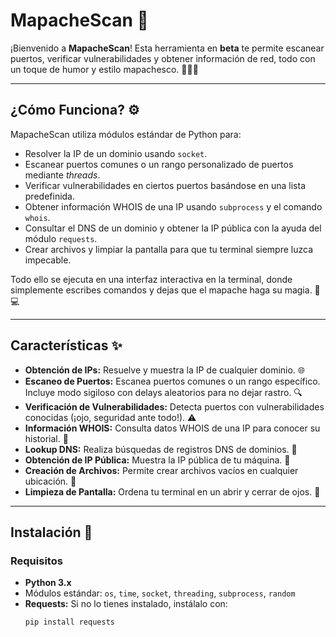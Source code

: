 # MapacheScan 🦝

¡Bienvenido a **MapacheScan**! Esta herramienta en **beta** te permite escanear puertos, verificar vulnerabilidades y obtener información de red, todo con un toque de humor y estilo mapachesco. 🕵️‍♂️✨

---

## ¿Cómo Funciona? ⚙️

MapacheScan utiliza módulos estándar de Python para:
- Resolver la IP de un dominio usando `socket`.
- Escanear puertos comunes o un rango personalizado de puertos mediante *threads*.
- Verificar vulnerabilidades en ciertos puertos basándose en una lista predefinida.
- Obtener información WHOIS de una IP usando `subprocess` y el comando `whois`.
- Consultar el DNS de un dominio y obtener la IP pública con la ayuda del módulo `requests`.
- Crear archivos y limpiar la pantalla para que tu terminal siempre luzca impecable.

Todo ello se ejecuta en una interfaz interactiva en la terminal, donde simplemente escribes comandos y dejas que el mapache haga su magia. 🦝💻

---

## Características ✨

- **Obtención de IPs:** Resuelve y muestra la IP de cualquier dominio. 🌐
- **Escaneo de Puertos:** Escanea puertos comunes o un rango específico. Incluye modo sigiloso con delays aleatorios para no dejar rastro. 🔍
- **Verificación de Vulnerabilidades:** Detecta puertos con vulnerabilidades conocidas (¡ojo, seguridad ante todo!). ⚠️
- **Información WHOIS:** Consulta datos WHOIS de una IP para conocer su historial. 📜
- **Lookup DNS:** Realiza búsquedas de registros DNS de dominios. 🔗
- **Obtención de IP Pública:** Muestra la IP pública de tu máquina. 📡
- **Creación de Archivos:** Permite crear archivos vacíos en cualquier ubicación. 📄
- **Limpieza de Pantalla:** Ordena tu terminal en un abrir y cerrar de ojos. 🧹

---

## Instalación 🔧

### Requisitos

- **Python 3.x**
- Módulos estándar: `os`, `time`, `socket`, `threading`, `subprocess`, `random`
- **Requests:** Si no lo tienes instalado, instálalo con:
  ```bash
  pip install requests
